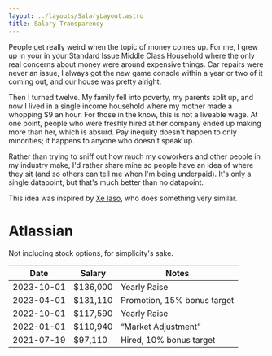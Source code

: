```yaml
---
layout: ../layouts/SalaryLayout.astro
title: Salary Transparency
---
```


People get really weird when the topic of money comes up.  For me, I grew up in your in your Standard Issue Middle Class Household where the only real concerns about money were around expensive things.  Car repairs were never an issue, I always got the new game console within a year or two of it coming out, and our house was pretty alright.

Then I turned twelve.  My family fell into poverty, my parents split up, and now I lived in a single income household where my mother made a whopping \$9 an hour.  For those in the know, this is not a liveable wage.  At one point, people who were freshly hired at her company ended up making more than her, which is absurd.  Pay inequity doesn't happen to only minorities; it happens to anyone who doesn't speak up.

Rather than trying to sniff out how much my coworkers and other people in my industry make, I'd rather share mine so people have an idea of where they sit (and so others can tell me when I'm being underpaid).  It's only a single datapoint, but that's much better than no datapoint.

This idea was inspired by [Xe Iaso](https://xeiaso.net/salary-transparency), who does something very similar.

# Atlassian

Not including stock options, for simplicity's sake.


| Date       | Salary    | Notes                           |
|------------|-----------|---------------------------------|
| 2023-10-01 | \$136,000 | Yearly Raise                    |
| 2023-04-01 | \$131,110 | Promotion, 15% bonus target     |
| 2022-10-01 | \$117,590 | Yearly Raise                    |
| 2022-01-01 | \$110,940 | &ldquo;Market Adjustment&rdquo; |
| 2021-07-19 | \$97,110  | Hired, 10% bonus target         |
